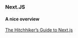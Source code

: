 ### Next.JS

#### A nice overview
 [The Hitchhiker’s Guide to Next.js](https://medium.com/swlh/the-hitchhikers-guide-to-next-js-fd7aa14ae8d0)
